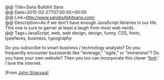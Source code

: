 @@ Title=Sans Bullshit Sans    
@@ Date=2015-02-27T07:00:00+00:00  
@@ Link=http://www.sansbullshitsans.com/  
@@ Description=As if we don't have enough JavaScript libraries in our life. This one is sure to garner at least a laugh from most web nerds.    
@@ Tags=JavaScript, web, web design, design, funny, CSS, fonts, typefaces, business, typography      

Do you subscribe to smart business / technology analysts? Do you frequently encounter buzzwords like "leverage," "agile," or "immersive"? Do you have your own website? Then you too can incorporate this clever '[font][pixelambacht].' I love the internet.

[From [John Siracusa][twitter]]

[pixelambacht]: http://pixelambacht.nl/2015/sans-bullshit-sans/
[twitter]: https://twitter.com/siracusa/status/571302273575473153